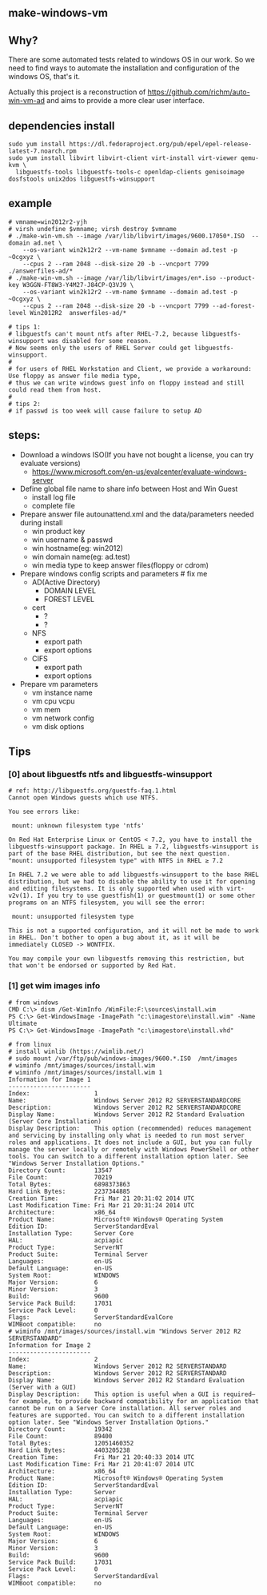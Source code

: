 ## make-windows-vm

## Why?
 There are some automated tests related to windows OS in our work. So we need to find ways to automate the installation and configuration of the windows OS, that's it.
 
 Actually this project is a reconstruction of https://github.com/richm/auto-win-vm-ad and aims to provide a more clear user interface.

## dependencies install
```
sudo yum install https://dl.fedoraproject.org/pub/epel/epel-release-latest-7.noarch.rpm
sudo yum install libvirt libvirt-client virt-install virt-viewer qemu-kvm \
  libguestfs-tools libguestfs-tools-c openldap-clients genisoimage dosfstools unix2dos libguestfs-winsupport
```

## example
```
# vmname=win2012r2-yjh
# virsh undefine $vmname; virsh destroy $vmname
# ./make-win-vm.sh --image /var/lib/libvirt/images/9600.17050*.ISO  --domain ad.net \
    --os-variant win2k12r2 --vm-name $vmname --domain ad.test -p ~Ocgxyz \
    --cpus 2 --ram 2048 --disk-size 20 -b --vncport 7799  ./answerfiles-ad/*
# ./make-win-vm.sh --image /var/lib/libvirt/images/en*.iso --product-key W3GGN-FT8W3-Y4M27-J84CP-Q3VJ9 \
    --os-variant win2k12r2 --vm-name $vmname --domain ad.test -p ~Ocgxyz \
    --cpus 2 --ram 2048 --disk-size 20 -b --vncport 7799 --ad-forest-level Win2012R2  answerfiles-ad/*

# tips 1:
# libguestfs can't mount ntfs after RHEL-7.2, because libguestfs-winsupport was disabled for some reason.
# Now seems only the users of RHEL Server could get libguestfs-winsupport.
#
# for users of RHEL Workstation and Client, we provide a workaround: Use floppy as answer file media type,
# thus we can write windows guest info on floppy instead and still could read them from host.
#
# tips 2:
# if passwd is too week will cause failure to setup AD
```
 
## steps:
 - Download a windows ISO(If you have not bought a license, you can try evaluate versions)
   - https://www.microsoft.com/en-us/evalcenter/evaluate-windows-server
 - Define global file name to share info between Host and Win Guest
   - install log file
   - complete file
 - Prepare answer file autounattend.xml and the data/parameters needed during install
   - win product key
   - win username & passwd
   - win hostname(eg: win2012)
   - win domain name(eg: ad.test)
   - win media type to keep answer files(floppy or cdrom)
 - Prepare windows config scripts and parameters # fix me
   - AD(Active Directory)
     - DOMAIN LEVEL
     - FOREST LEVEL
   - cert
     - ?
     - ?
   - NFS
     - export path
     - export options
   - CIFS
     - export path
     - export options
 - Prepare vm parameters
   - vm instance name
   - vm cpu vcpu
   - vm mem
   - vm network config
   - vm disk options



## Tips
### [0] about libguestfs ntfs and libguestfs-winsupport
```
# ref: http://libguestfs.org/guestfs-faq.1.html
Cannot open Windows guests which use NTFS.

You see errors like:

 mount: unknown filesystem type 'ntfs'

On Red Hat Enterprise Linux or CentOS < 7.2, you have to install the libguestfs-winsupport package. In RHEL ≥ 7.2, libguestfs-winsupport is part of the base RHEL distribution, but see the next question.
"mount: unsupported filesystem type" with NTFS in RHEL ≥ 7.2

In RHEL 7.2 we were able to add libguestfs-winsupport to the base RHEL distribution, but we had to disable the ability to use it for opening and editing filesystems. It is only supported when used with virt-v2v(1). If you try to use guestfish(1) or guestmount(1) or some other programs on an NTFS filesystem, you will see the error:

 mount: unsupported filesystem type

This is not a supported configuration, and it will not be made to work in RHEL. Don't bother to open a bug about it, as it will be immediately CLOSED -> WONTFIX.

You may compile your own libguestfs removing this restriction, but that won't be endorsed or supported by Red Hat. 
```

### [1] get wim images info
```
# from windows
CMD C:\> dism /Get-WimInfo /WimFile:F:\sources\install.wim
PS C:\> Get-WindowsImage -ImagePath "c:\imagestore\install.wim" -Name Ultimate
PS C:\> Get-WindowsImage -ImagePath "c:\imagestore\install.vhd"

# from linux
# install winlib (https://wimlib.net/)
# sudo mount /var/ftp/pub/windows-images/9600.*.ISO  /mnt/images
# wiminfo /mnt/images/sources/install.wim
# wiminfo /mnt/images/sources/install.wim 1
Information for Image 1
-----------------------
Index:                  1
Name:                   Windows Server 2012 R2 SERVERSTANDARDCORE
Description:            Windows Server 2012 R2 SERVERSTANDARDCORE
Display Name:           Windows Server 2012 R2 Standard Evaluation (Server Core Installation)
Display Description:    This option (recommended) reduces management and servicing by installing only what is needed to run most server roles and applications. It does not include a GUI, but you can fully manage the server locally or remotely with Windows PowerShell or other tools. You can switch to a different installation option later. See "Windows Server Installation Options."
Directory Count:        13547
File Count:             70219
Total Bytes:            6898373863
Hard Link Bytes:        2237344885
Creation Time:          Fri Mar 21 20:31:02 2014 UTC
Last Modification Time: Fri Mar 21 20:31:24 2014 UTC
Architecture:           x86_64
Product Name:           Microsoft® Windows® Operating System
Edition ID:             ServerStandardEval
Installation Type:      Server Core
HAL:                    acpiapic
Product Type:           ServerNT
Product Suite:          Terminal Server
Languages:              en-US
Default Language:       en-US
System Root:            WINDOWS
Major Version:          6
Minor Version:          3
Build:                  9600
Service Pack Build:     17031
Service Pack Level:     0
Flags:                  ServerStandardEvalCore
WIMBoot compatible:     no
# wiminfo /mnt/images/sources/install.wim "Windows Server 2012 R2 SERVERSTANDARD"
Information for Image 2
-----------------------
Index:                  2
Name:                   Windows Server 2012 R2 SERVERSTANDARD
Description:            Windows Server 2012 R2 SERVERSTANDARD
Display Name:           Windows Server 2012 R2 Standard Evaluation (Server with a GUI)
Display Description:    This option is useful when a GUI is required—for example, to provide backward compatibility for an application that cannot be run on a Server Core installation. All server roles and features are supported. You can switch to a different installation option later. See "Windows Server Installation Options."
Directory Count:        19342
File Count:             89400
Total Bytes:            12051460352
Hard Link Bytes:        4403205238
Creation Time:          Fri Mar 21 20:40:33 2014 UTC
Last Modification Time: Fri Mar 21 20:41:07 2014 UTC
Architecture:           x86_64
Product Name:           Microsoft® Windows® Operating System
Edition ID:             ServerStandardEval
Installation Type:      Server
HAL:                    acpiapic
Product Type:           ServerNT
Product Suite:          Terminal Server
Languages:              en-US
Default Language:       en-US
System Root:            WINDOWS
Major Version:          6
Minor Version:          3
Build:                  9600
Service Pack Build:     17031
Service Pack Level:     0
Flags:                  ServerStandardEval
WIMBoot compatible:     no
```

